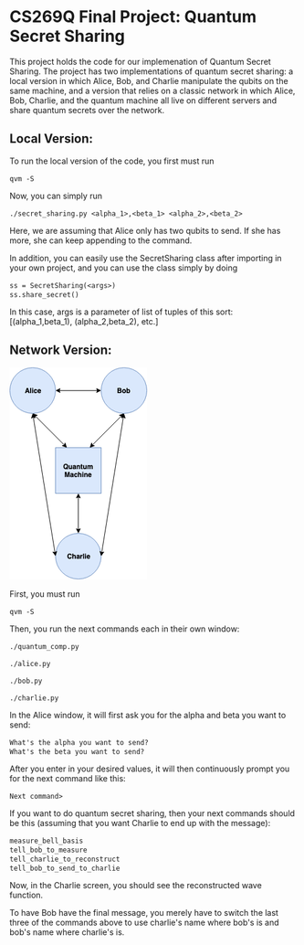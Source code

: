 # CS269Q Final Project: Quantum Secret Sharing

This project holds the code for our implemenation of Quantum Secret Sharing. The project has two implementations of quantum secret sharing: a local version in which Alice, Bob, and Charlie manipulate the qubits on the same machine, and a version that relies on a classic network in which Alice, Bob, Charlie, and the quantum machine all live on different servers and share quantum secrets over the network.

## Local Version:

To run the local version of the code, you first must run

```
qvm -S
```
Now, you can simply run

```
./secret_sharing.py <alpha_1>,<beta_1> <alpha_2>,<beta_2>
```

Here, we are assuming that Alice only has two qubits to send. If she has more, she can keep appending to the command.

In addition, you can easily use the SecretSharing class after importing in your own project, and you can use the class simply by doing

```
ss = SecretSharing(<args>)
ss.share_secret()
```

In this case, args is a parameter of list of tuples of this sort: [(alpha_1,beta_1), (alpha_2,beta_2), etc.]

## Network Version:

![Diagram](diagram.png)

First, you must run

```
qvm -S
```

Then, you run the next commands each in their own window:

```
./quantum_comp.py
```

```
./alice.py
```

```
./bob.py
```

```
./charlie.py
```

In the Alice window, it will first ask you for the alpha and beta you want to send:
```
What's the alpha you want to send?
What's the beta you want to send?
```

After you enter in your desired values, it will then continuously prompt you for the next command like this:
```
Next command>
```

If you want to do quantum secret sharing, then your next commands should be this (assuming that you want Charlie to end up with the message):
```
measure_bell_basis
tell_bob_to_measure
tell_charlie_to_reconstruct
tell_bob_to_send_to_charlie
```

Now, in the Charlie screen, you should see the reconstructed wave function.

To have Bob have the final message, you merely have to switch the last three of the commands above to use charlie's name where bob's is and bob's name where charlie's is.
